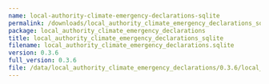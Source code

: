 ```yaml
---
name: local-authority-climate-emergency-declarations-sqlite
permalink: /downloads/local_authority_climate_emergency_declarations_sqlite/0_3_6
package: local_authority_climate_emergency_declarations
title: local_authority_climate_emergency_declarations_sqlite
filename: local_authority_climate_emergency_declarations.sqlite
version: 0.3.6
full_version: 0.3.6
file: /data/local_authority_climate_emergency_declarations/0.3.6/local_authority_climate_emergency_declarations.sqlite
---
```

